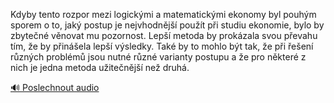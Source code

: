 
Kdyby tento rozpor mezi logickými a matematickými ekonomy byl pouhým sporem o to, jaký postup je nejvhodnější použít při studiu ekonomie, bylo by zbytečné věnovat mu pozornost. Lepší metoda by prokázala svou převahu tím, že by přinášela lepší výsledky. Také by to mohlo být tak, že při řešení různých problémů jsou nutné různé varianty postupu a že pro některé z nich je jedna metoda užitečnější než druhá.

[🔊 Poslechnout audio](/data/7-paragraphs/audio/chapter_63/para_010-Kdyby-tento-rozpor-mezi-logickmi-a-matematickmi.mp3)
